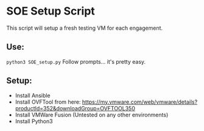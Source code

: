 # SOE Setup Script

This script will setup a fresh testing VM for each engagement.

## Use:
`python3 SOE_setup.py`
Follow prompts... it's pretty easy.

## Setup:
- Install Ansible
- Install OVFTool from here: https://my.vmware.com/web/vmware/details?productId=352&downloadGroup=OVFTOOL350
- Install VMWare Fusion (Untested on any other environments)
- Install Python3
